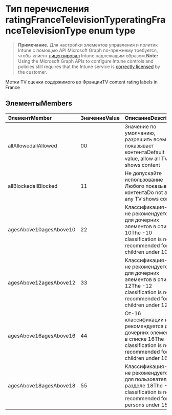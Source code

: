 # <a name="ratingfrancetelevisiontype-enum-type"></a><span data-ttu-id="e1958-101">Тип перечисления ratingFranceTelevisionType</span><span class="sxs-lookup"><span data-stu-id="e1958-101">ratingFranceTelevisionType enum type</span></span>

> <span data-ttu-id="e1958-102">**Примечание.** Для настройки элементов управления и политик Intune с помощью API Microsoft Graph по-прежнему требуется, чтобы клиент [лицензировал](https://go.microsoft.com/fwlink/?linkid=839381) Intune надлежащим образом.</span><span class="sxs-lookup"><span data-stu-id="e1958-102">**Note:** Using the Microsoft Graph APIs to configure Intune controls and policies still requires that the Intune service is [correctly licensed](https://go.microsoft.com/fwlink/?linkid=839381) by the customer.</span></span>

<span data-ttu-id="e1958-103">Метки TV оценки содержимого во Франции</span><span class="sxs-lookup"><span data-stu-id="e1958-103">TV content rating labels in France</span></span>
## <a name="members"></a><span data-ttu-id="e1958-104">Элементы</span><span class="sxs-lookup"><span data-stu-id="e1958-104">Members</span></span>
|<span data-ttu-id="e1958-105">Элемент</span><span class="sxs-lookup"><span data-stu-id="e1958-105">Member</span></span>|<span data-ttu-id="e1958-106">Значение</span><span class="sxs-lookup"><span data-stu-id="e1958-106">Value</span></span>|<span data-ttu-id="e1958-107">Описание</span><span class="sxs-lookup"><span data-stu-id="e1958-107">Description</span></span>|
|:---|:---|:---|
|<span data-ttu-id="e1958-108">allAllowed</span><span class="sxs-lookup"><span data-stu-id="e1958-108">allAllowed</span></span>|<span data-ttu-id="e1958-109">0</span><span class="sxs-lookup"><span data-stu-id="e1958-109">0</span></span>|<span data-ttu-id="e1958-110">Значение по умолчанию, разрешить всем TV показывает контента</span><span class="sxs-lookup"><span data-stu-id="e1958-110">Default value, allow all TV shows content</span></span>|
|<span data-ttu-id="e1958-111">allBlocked</span><span class="sxs-lookup"><span data-stu-id="e1958-111">allBlocked</span></span>|<span data-ttu-id="e1958-112">1</span><span class="sxs-lookup"><span data-stu-id="e1958-112">1</span></span>|<span data-ttu-id="e1958-113">Не допускайте использование Любого показывает контента</span><span class="sxs-lookup"><span data-stu-id="e1958-113">Do not allow any TV shows content</span></span>|
|<span data-ttu-id="e1958-114">agesAbove10</span><span class="sxs-lookup"><span data-stu-id="e1958-114">agesAbove10</span></span>|<span data-ttu-id="e1958-115">2</span><span class="sxs-lookup"><span data-stu-id="e1958-115">2</span></span>|<span data-ttu-id="e1958-116">Классификация-10 не рекомендуется для дочерних элементов в списке 10</span><span class="sxs-lookup"><span data-stu-id="e1958-116">The -10 classification is not recommended for children under 10</span></span>|
|<span data-ttu-id="e1958-117">agesAbove12</span><span class="sxs-lookup"><span data-stu-id="e1958-117">agesAbove12</span></span>|<span data-ttu-id="e1958-118">3</span><span class="sxs-lookup"><span data-stu-id="e1958-118">3</span></span>|<span data-ttu-id="e1958-119">Классификация-12 не рекомендуется для дочерних элементов в списке 12</span><span class="sxs-lookup"><span data-stu-id="e1958-119">The -12 classification is not recommended for children under 12</span></span>|
|<span data-ttu-id="e1958-120">agesAbove16</span><span class="sxs-lookup"><span data-stu-id="e1958-120">agesAbove16</span></span>|<span data-ttu-id="e1958-121">4</span><span class="sxs-lookup"><span data-stu-id="e1958-121">4</span></span>|<span data-ttu-id="e1958-122">От-16 классификации не рекомендуется для дочерних элементов в списке 16</span><span class="sxs-lookup"><span data-stu-id="e1958-122">The -16 classification is not recommended for children under 16</span></span>|
|<span data-ttu-id="e1958-123">agesAbove18</span><span class="sxs-lookup"><span data-stu-id="e1958-123">agesAbove18</span></span>|<span data-ttu-id="e1958-124">5</span><span class="sxs-lookup"><span data-stu-id="e1958-124">5</span></span>|<span data-ttu-id="e1958-125">Классификация-18 не рекомендуется для пользователей в разделе 18</span><span class="sxs-lookup"><span data-stu-id="e1958-125">The -18 classification is not recommended for persons under 18</span></span>|



